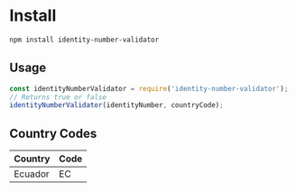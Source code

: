 # Install

```bash
npm install identity-number-validator
```

## Usage

```javascript
const identityNumberValidator = require('identity-number-validator');
// Returns true or false
identityNumberValidator(identityNumber, countryCode);
```

## Country Codes

| Country | Code |
| ------- | ---- |
| Ecuador | EC   |
